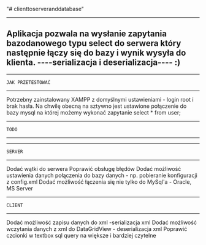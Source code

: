 "# clienttoserveranddatabase" 

-------------
Aplikacja pozwala na wysłanie zapytania bazodanowego typu select do serwera który następnie łączy się do bazy i wynik wysyła do klienta. 
----serializacja i deserializacja---- :)
-------------

-------------
    JAK PRZETESTOWAĆ
-------------

Potrzebny zainstalowany XAMPP z domyślnymi ustawieniami - login root i brak hasła. Na chwilę obecną na sztywno jest ustawione połączenie do bazy mysql na której możemy wykonać zapytanie select * from user;


-------------
    TODO
-------------

-------------
    SERVER
-------------

Dodać wątki do serwera
Poprawić obsługę błędów
Dodać możliwość ustawienia danych połączenia do bazy danych - np. pobieranie konfiguracji z config.xml
Dodać możliwość łączenia się nie tylko do MySql'a - Oracle, MS Server

-------------
    CLIENT
-------------

Dodać możliwość zapisu danych do xml -serializacja xml
Dodać możliwość wczytania danych z xml do DataGridView - deserializacja xml
Poprawić czcionki w textbox sql query na większe i bardziej czytelne

